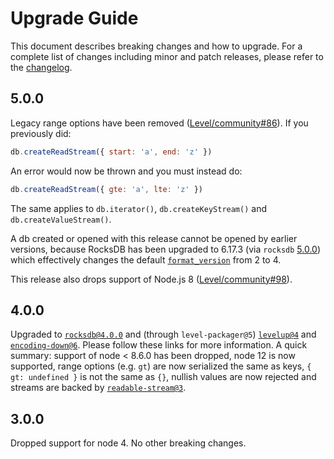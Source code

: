 # Upgrade Guide

This document describes breaking changes and how to upgrade. For a complete list of changes including minor and patch releases, please refer to the [changelog](CHANGELOG.md).

## 5.0.0

Legacy range options have been removed ([Level/community#86](https://github.com/Level/community/issues/86)). If you previously did:

```js
db.createReadStream({ start: 'a', end: 'z' })
```

An error would now be thrown and you must instead do:

```js
db.createReadStream({ gte: 'a', lte: 'z' })
```

The same applies to `db.iterator()`, `db.createKeyStream()` and `db.createValueStream()`.

A db created or opened with this release cannot be opened by earlier versions, because RocksDB has been upgraded to 6.17.3 (via `rocksdb` [5.0.0](https://github.com/Level/rocksdb/releases/tag/v5.0.0)) which effectively changes the default [`format_version`](https://rocksdb.org/blog/2019/03/08/format-version-4.html) from 2 to 4.

This release also drops support of Node.js 8 ([Level/community#98](https://github.com/Level/community/issues/98)).

## 4.0.0

Upgraded to [`rocksdb@4.0.0`](https://github.com/Level/rocksdb/blob/master/UPGRADING.md#v4) and (through `level-packager@5`) [`levelup@4`](https://github.com/Level/levelup/blob/master/UPGRADING.md#v4) and [`encoding-down@6`](https://github.com/Level/encoding-down/blob/master/UPGRADING.md#v6). Please follow these links for more information. A quick summary: support of node &lt; 8.6.0 has been dropped, node 12 is now supported, range options (e.g. `gt`) are now serialized the same as keys, `{ gt: undefined }` is not the same as `{}`, nullish values are now rejected and streams are backed by [`readable-stream@3`](https://github.com/nodejs/readable-stream#version-3xx).

## 3.0.0

Dropped support for node 4. No other breaking changes.
